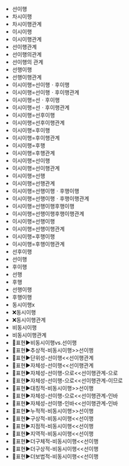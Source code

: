 - 선이행
- 차시이행
- 차시이행관계
- 이시이행
- 이시이행관계
- 선이행관계
- 선이행의관계
- 선이행의 관계
- 선행이행
- 선행이행관계
- 이시이행=선이행ㆍ후이행
- 이시이행=선이행ㆍ후이행관계
- 이시이행=선ㆍ후이행
- 이시이행=선ㆍ후이행관계
- 이시이행=선후이행
- 이시이행=선후이행관계
- 이시이행=후이행
- 이시이행=후이행관계
- 이시이행=후행
- 이시이행=후행관계
- 이시이행=선이행
- 이시이행=선이행관계
- 이시이행=선행
- 이시이행=선행관계
- 이시이행=선행이행ㆍ후행이행
- 이시이행=선행이행ㆍ후행이행관계
- 이시이행=선행이행후행이행
- 이시이행=선행이행후행이행관계
- 이시이행=선행이행
- 이시이행=선행이행관계
- 이시이행=후행이행
- 이시이행=후행이행관계
- 선후이행
- 선이행
- 후이행
- 선행
- 후행
- 선행이행
- 후행이행
- 동시이행x
- ❌동시이행
- ❌동시이행관계
- 비동시이행
- 비동시이행관계
- 📌표현▶️비동시이행vs.선이행
- 📌표현▶️추상적-비동시이행>>선이행
- 📌표현▶️단위성-선이행<<선이행관계
- 📌표현▶️자체성-선이행<<선이행관계
- 📌표현▶️자체성-선이행-으로<<선이행관계-으로
- 📌표현▶️자체성-선이행-으로<<선이행관계-이므로
- 📌표현▶️대칭적-비동시이행>>선이행
- 📌표현▶️자체성-선이행-으로<<선이행관계-인바
- 📌표현▶️자체성-선이행-인바<<선이행관계-인바
- 📌표현▶️누적적-비동시이행>>선이행
- 📌표현▶️구상적-비동시이행<<선이행
- 📌표현▶️지점적-비동시이행<<선이행
- 📌표현▶️지역적-비동시이행<<선이행
- 📌표현▶️더구체적-비동시이행<<선이행
- 📌표현▶️더구상적-비동시이행<<선이행
- 📌표현▶️더보법적-비동시이행<<선이행
